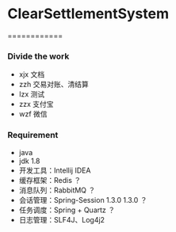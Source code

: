 # ClearSettlementSystem
============

### Divide the work

- xjx 文档
- zzh 交易对账、清结算
- lzx 测试
- zzx 支付宝
- wzf 微信

### Requirement

- java
- jdk 1.8
- 开发工具：Intellij IDEA
- 缓存框架：Redis ？
- 消息队列：RabbitMQ ？
- 会话管理：Spring-Session 1.3.0 1.3.0 ？
- 任务调度：Spring + Quartz ？
- 日志管理：SLF4J、Log4j2